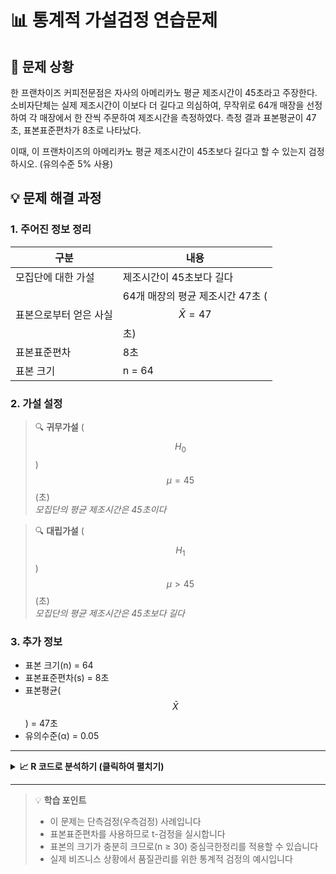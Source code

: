 # 📊 통계적 가설검정 연습문제

## 📝 문제 상황

한 프랜차이즈 커피전문점은 자사의 아메리카노 평균 제조시간이 45초라고 주장한다. 
소비자단체는 실제 제조시간이 이보다 더 길다고 의심하여, 무작위로 64개 매장을 선정하여 
각 매장에서 한 잔씩 주문하여 제조시간을 측정하였다. 
측정 결과 표본평균이 47초, 표본표준편차가 8초로 나타났다.

이때, 이 프랜차이즈의 아메리카노 평균 제조시간이 45초보다 길다고 할 수 있는지 검정하시오.
(유의수준 5% 사용)

## 💡 문제 해결 과정

### 1. 주어진 정보 정리

| 구분 | 내용 |
|------|------|
| 모집단에 대한 가설 | 제조시간이 45초보다 길다 |
| 표본으로부터 얻은 사실 | 64개 매장의 평균 제조시간 47초 ($$\bar{X}=47$$초) |
| 표본표준편차 | 8초 |
| 표본 크기 | n = 64 |

### 2. 가설 설정

> 🔍 **귀무가설** ($$H_0$$)  
> $$\mu = 45$$ (초)  
> *모집단의 평균 제조시간은 45초이다*

> 🔍 **대립가설** ($$H_1$$)  
> $$\mu > 45$$ (초)  
> *모집단의 평균 제조시간은 45초보다 길다*

### 3. 추가 정보
- 표본 크기(n) = 64
- 표본표준편차(s) = 8초
- 표본평균($$\bar{X}$$) = 47초
- 유의수준(α) = 0.05

---

<details>
<summary><b>📈 R 코드로 분석하기 (클릭하여 펼치기)</b></summary>

```r
# 데이터 설정
mu0 <- 45        # 귀무가설의 평균
xbar <- 47       # 표본평균
s <- 8           # 표본표준편차
n <- 64          # 표본크기
alpha <- 0.05    # 유의수준

# 검정통계량 t 계산 (표본표준편차를 사용하므로 t-검정)
t_stat <- (xbar - mu0)/(s/sqrt(n))
print(paste("t 통계량:", round(t_stat, 3)))

# p-value 계산 (우측검정)
p_value <- 1 - pt(t_stat, df=n-1)
print(paste("p-value:", round(p_value, 4)))

# 임계값 계산
t_crit <- qt(1-alpha, df=n-1)
print(paste("임계값:", round(t_crit, 3)))

# 결과 해석
if(p_value < alpha) {
  print("귀무가설을 기각합니다.")
  print("평균 제조시간이 45초보다 길다고 할 수 있습니다.")
} else {
  print("귀무가설을 기각할 수 없습니다.")
}

# 시각화
curve(dt(x, df=n-1), from=-3, to=5, 
      main="t-분포와 검정통계량",
      ylab="밀도", xlab="t")
abline(v=t_stat, col="red", lty=2)
abline(v=t_crit, col="blue", lty=3)
legend("topright", 
       legend=c("t 통계량", "임계값"), 
       col=c("red", "blue"), 
       lty=c(2, 3))
```

**분석 결과 설명:**
1. t 통계량 = 2.0 으로 계산됩니다
2. p-value = 0.0250 으로 유의수준 0.05보다 작습니다
3. 따라서 귀무가설을 기각하고, 평균 제조시간이 45초보다 길다고 할 수 있습니다
4. 이는 프랜차이즈의 주장과 다르게, 실제 제조시간이 더 길다는 것을 통계적으로 입증합니다

</details>

---

> 💡 **학습 포인트**
> - 이 문제는 단측검정(우측검정) 사례입니다
> - 표본표준편차를 사용하므로 t-검정을 실시합니다
> - 표본의 크기가 충분히 크므로(n ≥ 30) 중심극한정리를 적용할 수 있습니다
> - 실제 비즈니스 상황에서 품질관리를 위한 통계적 검정의 예시입니다

